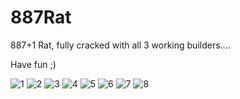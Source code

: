 # 887Rat
887+1 Rat, fully cracked with all 3 working builders....

Have fun ;)

![1](https://user-images.githubusercontent.com/1867768/162553757-b188d125-f818-4026-96e2-c1fb5b37f225.png)
![2](https://user-images.githubusercontent.com/1867768/162553759-fb82eda1-a83c-404a-868d-d91106b57a59.png)
![3](https://user-images.githubusercontent.com/1867768/162553762-6d9c0df1-973b-44fb-93a3-63210417d182.png)
![4](https://user-images.githubusercontent.com/1867768/162553764-8cd9c52f-74c9-49fa-8da5-217cc419339b.png)
![5](https://user-images.githubusercontent.com/1867768/162553765-87e5ba9c-3f55-4e20-915b-e295982c9318.png)
![6](https://user-images.githubusercontent.com/1867768/162553766-3d5533b5-2a90-4c9d-b8e3-cf713dda48ca.png)
![7](https://user-images.githubusercontent.com/1867768/162553767-b5fc545b-711c-49a8-a6c5-07d0a2a9e21a.png)
![8](https://user-images.githubusercontent.com/1867768/162553768-563373c7-7ddf-44c9-9d38-f58a7c9fde17.png)
